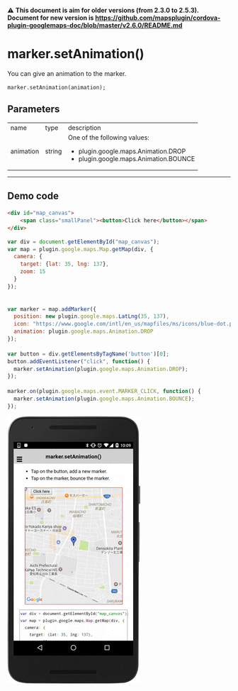 :warning: **This document is aim for older versions (from 2.3.0 to 2.5.3).
Document for new version is https://github.com/mapsplugin/cordova-plugin-googlemaps-doc/blob/master/v2.6.0/README.md**

# marker.setAnimation()

You can give an animation to the marker.

```
marker.setAnimation(animation);
```


## Parameters

<table>
<tr>
  <td>name</td>
  <td>type</td>
  <td>description</td>
</tr>
<tr>
  <td>animation</td>
  <td>string</td>
  <td>One of the following values:
<ul>
  <li>plugin.google.maps.Animation.DROP</li>
  <li>plugin.google.maps.Animation.BOUNCE</li>
</ul>
</td>
</tr>
</table>

-----------------------------------------------------------------------

## Demo code

```html
<div id="map_canvas">
    <span class="smallPanel"><button>Click here</button></span>
</div>
```

```js
var div = document.getElementById("map_canvas");
var map = plugin.google.maps.Map.getMap(div, {
  camera: {
    target: {lat: 35, lng: 137},
    zoom: 15
  }
});


var marker = map.addMarker({
  position: new plugin.google.maps.LatLng(35, 137),
  icon: "https://www.google.com/intl/en_us/mapfiles/ms/icons/blue-dot.png",
  animation: plugin.google.maps.Animation.DROP
});

var button = div.getElementsByTagName('button')[0];
button.addEventListener("click", function() {
  marker.setAnimation(plugin.google.maps.Animation.DROP);
});

marker.on(plugin.google.maps.event.MARKER_CLICK, function() {
  marker.setAnimation(plugin.google.maps.Animation.BOUNCE);
});

```

![](image.gif)

